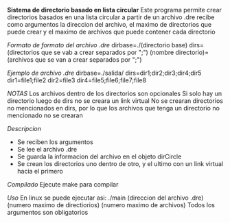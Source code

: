 **Sistema de directorio basado en lista circular**
Este programa permite crear directorios basados en una lista circular a partir de un archivo .dre recibe como argumentos la direccion del archivo, el maximo de directorios que puede crear y el maximo de archivos que puede contener cada directorio


*Formato de formato del archivo .dre*
dirbase=./(directorio base)
dirs=(directorios que se vab a crear separados por ";")
(nombre directorio)=(archivos que se van a crear separados por ";")

*Ejemplo de archivo .dre*
dirbase=./salida/
dirs=dir1;dir2;dir3;dir4;dir5
dir1=file1;file2
dir2=file3
dir4=file5;file6;file7;file8

*NOTAS*
Los archivos dentro de los directorios son opcionales
Si solo hay un directorio luego de dirs no se creara un link virtual 
No se crearan directorios no mencionados en dirs, por lo que los archivos que tenga un directorio no mencionado no se crearan

*Descripcion*
- Se reciben los argumentos
- Se lee el archivo .dre
- Se guarda la informacion del archivo en el objeto dirCircle
- Se crean los directorios uno dentro de otro, y el ultimo con un link virtual hacia el primero

*Compilado*
Ejecute make para compilar

*Uso*
En linux se puede ejecutar asi:
    ./main (direccion del archivo .dre) (numero maximo de directiorios) (numero maximo de archivos)
Todos los argumentos son obligatorios